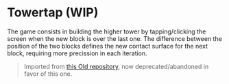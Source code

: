 # Towertap (WIP)
The game consists in building the higher tower by tapping/clicking the screen when the new block is over the last one. The difference between the position of the two blocks defines the new contact surface for the next block, requiring more precission in each iteration.

> Imported from [this Old repository](https://github.com/Camiletb/torre_juego), now deprecated/abandoned in favor of this one.